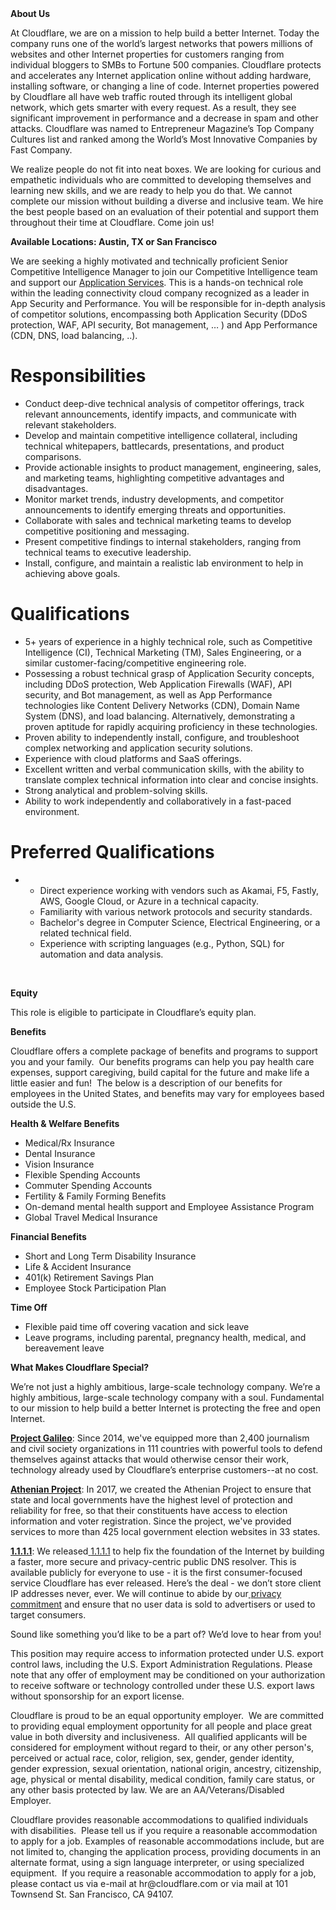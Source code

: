 <div class="content-intro">
	<div><strong>About Us</strong></div>
	<div>
		<p>At Cloudflare, we are on a mission to help build a better Internet. Today the company runs one of the world’s largest networks that powers millions of websites and other Internet properties for customers ranging from individual bloggers to SMBs to Fortune 500 companies. Cloudflare protects and accelerates any Internet application online without adding hardware, installing software, or changing a line of code. Internet properties powered by Cloudflare all have web traffic routed through its intelligent global network, which gets smarter with every request. As a result, they see significant improvement in performance and a decrease in spam and other attacks. Cloudflare was named to Entrepreneur Magazine’s Top Company Cultures list and ranked among the World’s Most Innovative Companies by Fast Company.&nbsp;</p>
		<p><span style="font-weight: 400;">We realize people do not fit into neat boxes. We are looking for curious and empathetic individuals who are committed to developing themselves and learning new skills, and we are ready to help you do that. We cannot complete our mission without building a diverse and inclusive team. We hire the best people based on an evaluation of their potential and support them throughout their time at Cloudflare. Come join us!&nbsp;</span></p>
	</div>
</div>
<p><strong>Available Locations: Austin, TX or San Francisco</strong></p>
<p>We are seeking a highly motivated and technically proficient Senior Competitive Intelligence Manager to join our Competitive Intelligence team and support our&nbsp;<a href="https://www.cloudflare.com/application-services/products/#Application">Application Services</a>. This is a hands-on technical role within the leading connectivity cloud company recognized as a leader in App Security and Performance. You will be responsible for in-depth analysis of competitor solutions, encompassing both Application Security (DDoS protection, WAF, API security, Bot management, … ) and App Performance (CDN, DNS, load balancing, ..).</p>
<h1><strong>Responsibilities</strong></h1>
<ul>
	<li>Conduct deep-dive technical analysis of competitor offerings, track relevant announcements, identify impacts, and communicate with relevant stakeholders.</li>
	<li>Develop and maintain competitive intelligence collateral, including technical whitepapers, battlecards, presentations, and product comparisons.</li>
	<li>Provide actionable insights to product management, engineering, sales, and marketing teams, highlighting competitive advantages and disadvantages.</li>
	<li>Monitor market trends, industry developments, and competitor announcements to identify emerging threats and opportunities.</li>
	<li>Collaborate with sales and technical marketing teams to develop competitive positioning and messaging.</li>
	<li>Present competitive findings to internal stakeholders, ranging from technical teams to executive leadership.</li>
	<li>Install, configure, and maintain a realistic lab environment to help in achieving above goals.</li>
</ul>
<h1><strong>Qualifications</strong></h1>
<ul>
	<li>5+ years of experience in a highly technical role, such as Competitive Intelligence (CI), Technical Marketing (TM), Sales Engineering, or a similar customer-facing/competitive engineering role.</li>
	<li>Possessing a robust technical grasp of Application Security concepts, including DDoS protection, Web Application Firewalls (WAF), API security, and Bot management, as well as App Performance technologies like Content Delivery Networks (CDN), Domain Name System (DNS), and load balancing. Alternatively, demonstrating a proven aptitude for rapidly acquiring proficiency in these technologies.</li>
	<li>Proven ability to independently install, configure, and troubleshoot complex networking and application security solutions.</li>
	<li>Experience with cloud platforms and SaaS offerings.</li>
	<li>Excellent written and verbal communication skills, with the ability to translate complex technical information into clear and concise insights.</li>
	<li>Strong analytical and problem-solving skills.</li>
	<li>Ability to work independently and collaboratively in a fast-paced environment.</li>
</ul>
<h1><strong>Preferred Qualifications</strong></h1>
<ul>
	<li>
		<ul>
			<li>Direct experience working with vendors such as Akamai, F5, Fastly, AWS, Google Cloud, or Azure in a technical capacity.</li>
			<li>Familiarity with various network protocols and security standards.</li>
			<li>Bachelor's degree in Computer Science, Electrical Engineering, or a related technical field.</li>
			<li>Experience with scripting languages (e.g., Python, SQL) for automation and data analysis.</li>
		</ul>
	</li>
</ul>
<p>&nbsp;</p>
<p><strong>Equity</strong></p>
<p>This role is eligible to participate in Cloudflare’s equity plan.</p>
<p><strong>Benefits</strong></p>
<p>Cloudflare offers a complete package of benefits and programs to support you and your family.&nbsp; Our benefits programs can help you pay health care expenses, support caregiving, build capital for the future and make life a little easier and fun!&nbsp; The below is a description of our benefits for employees in the United States, and benefits may vary for employees based outside the U.S.</p>
<p><strong>Health &amp; Welfare Benefits</strong></p>
<ul>
	<li>Medical/Rx Insurance</li>
	<li>Dental Insurance</li>
	<li>Vision Insurance</li>
	<li>Flexible Spending Accounts</li>
	<li>Commuter Spending Accounts</li>
	<li>Fertility &amp; Family Forming Benefits</li>
	<li>On-demand mental health support and Employee Assistance Program</li>
	<li>Global Travel Medical Insurance</li>
</ul>
<p><strong>Financial Benefits</strong></p>
<ul>
	<li>Short and Long Term Disability Insurance</li>
	<li>Life &amp; Accident Insurance</li>
	<li>401(k) Retirement Savings Plan</li>
	<li>Employee Stock Participation Plan</li>
</ul>
<p><strong>Time Off</strong></p>
<ul>
	<li>Flexible paid time off covering vacation and sick leave</li>
	<li>Leave programs, including parental, pregnancy health, medical, and bereavement leave</li>
</ul>
<div class="content-conclusion">
	<p><strong>What Makes Cloudflare Special?</strong></p>
	<p><span style="font-weight: 400;">We’re not just a highly ambitious, large-scale technology company. We’re a highly ambitious, large-scale technology company with a soul. Fundamental to our mission to help build a better Internet is protecting the free and open Internet.</span></p>
	<p><a href="https://blog.cloudflare.com/protecting-free-expression-online/"><strong>Project Galileo</strong></a><span style="font-weight: 400;">: Since 2014, we've equipped more than 2,400 journalism and civil society organizations in 111 countries with powerful tools to defend themselves against attacks that would otherwise censor their work, technology already used by Cloudflare’s enterprise customers--at no cost.</span></p>
	<p><strong><a href="https://www.cloudflare.com/athenian/">Athenian Project</a></strong><span style="font-weight: 400;">: In 2017, we created the Athenian Project to ensure that state and local governments have the highest level of protection and reliability for free, so that their constituents have access to election information and voter registration. Since the project, we've provided services to more than 425 local government election websites in 33 states.</span></p>
	<p><a href="https://1.1.1.1/"><strong>1.1.1.1</strong></a><span style="font-weight: 400;">: We released</span><a href="https://1.1.1.1/"> <span style="font-weight: 400;">1.1.1.1</span></a><span style="font-weight: 400;"> to help fix the foundation of the Internet by building a faster, more secure and privacy-centric public DNS resolver. This is available publicly for everyone to use - it is the first consumer-focused service Cloudflare has ever released. Here’s the deal - we don’t store client IP addresses never, ever. We will continue to abide by our</span><a href="https://developers.cloudflare.com/1.1.1.1/privacy/public-dns-resolver"> privacy commitment</a><span style="font-weight: 400;"> and ensure that no user data is sold to advertisers or used to target consumers.</span></p>
	<p><span style="font-weight: 400;">Sound like something you’d like to be a part of? We’d love to hear from you!</span></p>
	<p><span style="font-weight: 400;">This position may require access to information protected under U.S. export control laws, including the U.S. Export Administration Regulations. Please note that any offer of employment may be conditioned on your authorization to receive software or technology controlled under these U.S. export laws without sponsorship for an export license.</span></p>
	<p><span style="font-weight: 400;">Cloudflare is proud to be an equal opportunity employer. &nbsp;We are committed to providing equal employment opportunity for all people and place great value in both diversity and inclusiveness. &nbsp;All qualified applicants will be considered for employment without regard to their, or any other person's, perceived or actual</span> <span style="font-weight: 400;">race, color, religion, sex, gender, gender identity, gender expression, sexual orientation, national origin, ancestry, citizenship, age, physical or mental disability, medical condition, family care status, or any other basis protected by law. </span><span style="font-weight: 400;">We are an AA/Veterans/Disabled Employer.</span></p>
	<p><span style="font-weight: 400;">Cloudflare provides reasonable accommodations to qualified individuals with disabilities. &nbsp;Please tell us if you require a reasonable accommodation to apply for a job. Examples of reasonable accommodations include, but are not limited to, changing the application process, providing documents in an alternate format, using a sign language interpreter, or using specialized equipment. &nbsp;If you require a reasonable accommodation to apply for a job, please contact us via e-mail at </span><span style="font-weight: 400;">hr@cloudflare.com</span><span style="font-weight: 400;"> or via mail at 101 Townsend St. San Francisco, CA 94107.</span></p>
</div>